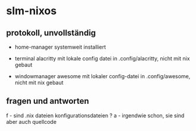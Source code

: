 # slm-nixos

## protokoll, unvollständig
  - home-manager systemweit installiert

  - terminal alacritty mit lokale config datei in .config/alacritty, nicht mit nix gebaut
  - windowmanager awesome mit lokaler config-datei in .config/awesome, nicht mit nix gebaut

## fragen und antworten
  f - sind .nix dateien konfigurationsdateien ?
  a - irgendwie schon, sie sind aber auch quellcode


